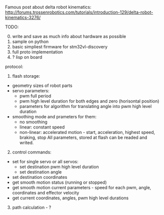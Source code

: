 
Famous post about delta robot kinematics:
http://forums.trossenrobotics.com/tutorials/introduction-129/delta-robot-kinematics-3276/

TODO:

0. write and save as much info about hardware as possible
1. sample on python
2. basic simpliest firmware for stm32vl-discovery
3. full proto implementation
4. ? lisp on board

protocol:

1) flash storage:
- geometry sizes of robot parts
- servo parameters:
    - pwm full period
    - pwm high level duration for both edges and zero (horisontal position)
    - parameters for algorithm for translating angle into pwm high level duration
- smoothing mode and prameters for them:
    - no smoothing
    - linear: constant speed
    - non-linear: accelerated motion - start, acceleration, highest speed, braking, stop
All parameters, stored at flash can be readed and writed.

2) control commands:
- set for single servo or all servos:
    - set destination pwm high level duration
    - set destination angle
- set destination coordinates
- get smooth motion status (running or stopped)
- get smooth motion current parameters - speed for each pwm, angle, coordinates and effector velocity
- get current coordinates, angles, pwm high level durations

3) path calculation - ?

